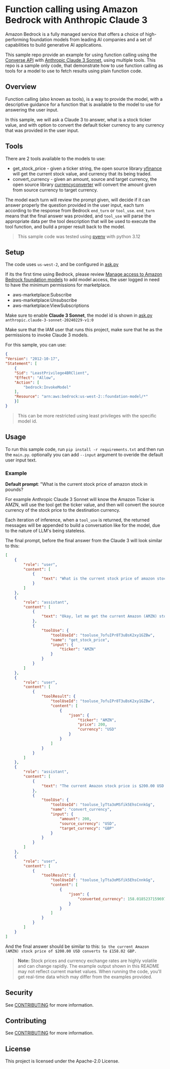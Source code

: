 # Function calling using Amazon Bedrock with Anthropic Claude 3

Amazon Bedrock is a fully managed service that offers a choice of high-performing foundation models from leading AI companies and a set of capabilities to build generative AI applications.

This sample repo provide an example for using function calling using the [Converse API](https://boto3.amazonaws.com/v1/documentation/api/latest/reference/services/bedrock-runtime/client/converse.html) with [Anthropic Claude 3 Sonnet](https://aws.amazon.com/about-aws/whats-new/2024/03/anthropics-claude-3-sonnet-model-amazon-bedrock/), using multiple tools. This repo is a sample only code, that demonstrate how to use function calling as tools for a model to use to fetch results using plain function code.

## Overview

Function calling (also known as tools), is a way to provide the model, with a descriptive guidance for a function that is available to the model to use for answering the user input. 

In this sample, we will ask a Claude 3 to answer, what is a stock ticker value, and with option to convert the default ticker currency to any currency that was provided in the user input.

## Tools

There are 2 tools available to the models to use:

* get_stock_price - given a ticker string, the open source library [yfinance](https://pypi.org/project/yfinance/) will get the current stock value, and currency that its being traded.
* convert_currency - given an amount, source and target currency, the open source library [currencyconverter](https://pypi.org/project/currencyconverter/) will convert the amount given from source currency to target currency.

The model each turn will review the prompt given, will decide if it can answer properly the question provided in the user input, each turn according to the response from Bedrock `end_turn` or `tool_use`. `end_turn` means that the final answer was provided, and `tool_use` will parse the appropriate data per the tool description that will be used to execute the tool function, and build a proper result back to the model.

>This sample code was tested using [pyenv](https://github.com/pyenv/pyenv) with python 3.12

## Setup

The code uses `us-west-2`, and be configured in [ask.py](pkg/ask.py)

If its the first time using Bedrock, please review [Manage access to Amazon Bedrock foundation models](https://docs.aws.amazon.com/bedrock/latest/userguide/model-access.html) to add model access, the user logged in need to have the minimum permissions for marketplace.

- aws-marketplace:Subscribe
- aws-marketplace:Unsubscribe
- aws-marketplace:ViewSubscriptions

Make sure to enable **Claude 3 Sonnet**, the model id is shown in [ask.py](ask.py) `anthropic.claude-3-sonnet-20240229-v1:0`

Make sure that the IAM user that runs this project, make sure that he as the permissions to invoke Claude 3 models.

For this sample, you can use:

```json
{
"Version": "2012-10-17",
"Statement": [
    {
    "Sid": "LeastPrivilege4BRClient",
    "Effect": "Allow",
    "Action": [
        "bedrock:InvokeModel"
    ],
    "Resource": "arn:aws:bedrock:us-west-2::foundation-model/*"
    }]
}
```

>This can be more restricted using least privileges with the specific model id.

## Usage

To run this sample code, run `pip install -r requirements.txt` and then run the `main.py`. optionally you can add `--input` argument to overide the default user input text.


### Example

**Default prompt**: "What is the current stock price of amazon stock in pounds?

For example Anthropic Claude 3 Sonnet will know the Amazon Ticker is AMZN, will use the tool get the ticker value, and then will convert the source currency of the stock price to the destination currency.

Each iteration of inference, when a `tool_use` is returned, the returned messages will be appended to build a conversation like for the model, due to the nature of LLM's being stateless.

The final prompt, before the final answer from the Claude 3 will look similar to this:

```json
[
    {
        "role": "user",
        "content": [
            {
                "text": "What is the current stock price of amazon stock in pounds?"
            }
        ]
    },
    {
        "role": "assistant",
        "content": [
            {
                "text": "Okay, let me get the current Amazon (AMZN) stock price and convert it to British pounds for you:"
            },
            {
                "toolUse": {
                    "toolUseId": "tooluse_7ofuIPr8T3uBsK2xy1GZBw",
                    "name": "get_stock_price",
                    "input": {
                        "ticker": "AMZN"
                    }
                }
            }
        ]
    },
    {
        "role": "user",
        "content": [
            {
                "toolResult": {
                    "toolUseId": "tooluse_7ofuIPr8T3uBsK2xy1GZBw",
                    "content": [
                        {
                            "json": {
                                "ticker": "AMZN",
                                "price": 200,
                                "currency": "USD"
                            }
                        }
                    ]
                }
            }
        ]
    },
    {
        "role": "assistant",
        "content": [
            {
                "text": "The current Amazon stock price is $200.00 USD. To convert that to British pounds:"
            },
            {
                "toolUse": {
                    "toolUseId": "tooluse_lyTta3oMSfik5EhsCnnkGg",
                    "name": "convert_currency",
                    "input": {
                        "amount": 200,
                        "source_currency": "USD",
                        "target_currency": "GBP"
                    }
                }
            }
        ]
    },
    {
        "role": "user",
        "content": [
            {
                "toolResult": {
                    "toolUseId": "tooluse_lyTta3oMSfik5EhsCnnkGg",
                    "content": [
                        {
                            "json": {
                                "converted_currency": 158.0185237159697
                            }
                        }
                    ]
                }
            }
        ]
    }
]
```

And the final answer should be similar to this: `So the current Amazon (AMZN) stock price of $200.00 USD converts to £158.02 GBP.`

>**Note:** Stock prices and currency exchange rates are highly volatile and can change rapidly. The example output shown in this README may not reflect current market values. When running the code, you'll get real-time data which may differ from the examples provided.

## Security

See [CONTRIBUTING](CONTRIBUTING.md#security-issue-notifications) for more information.

## Contributing

See [CONTRIBUTING](CONTRIBUTING.md) for more information.


## License

This project is licensed under the Apache-2.0 License.

